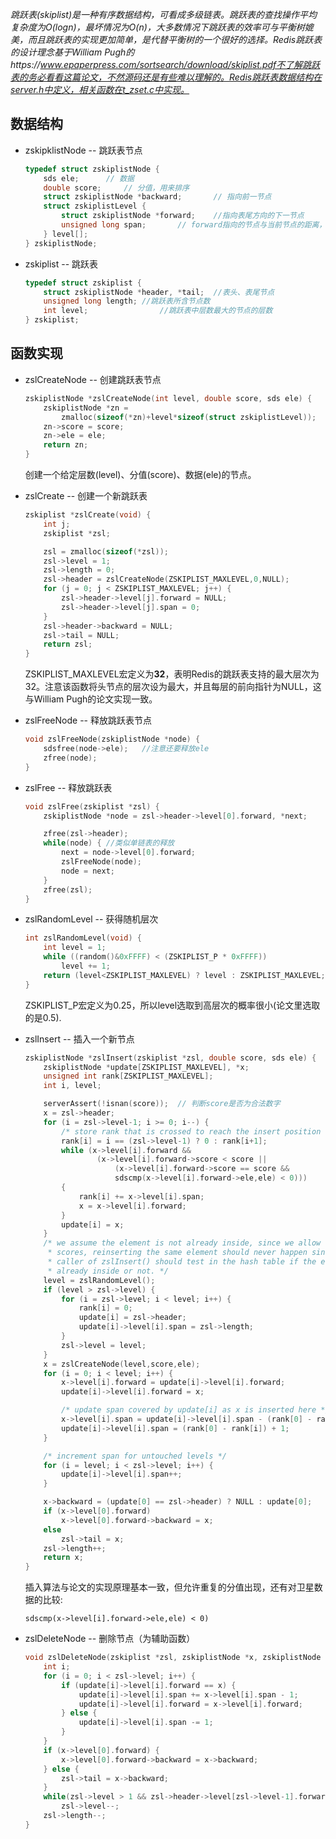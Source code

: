 *跳跃表(skiplist)是一种有序数据结构，可看成多级链表。跳跃表的查找操作平均复杂度为O(logn)，最坏情况为O(n)，大多数情况下跳跃表的效率可与平衡树媲美，而且跳跃表的实现更加简单，是代替平衡树的一个很好的选择。Redis跳跃表的设计理念基于William Pugh的https://www.epaperpress.com/sortsearch/download/skiplist.pdf不了解跳跃表的务必看看这篇论文，不然源码还是有些难以理解的。Redis跳跃表数据结构在server.h中定义，相关函数在t_zset.c中实现。*



## 数据结构

* zskipklistNode  -- 跳跃表节点

  ```c
  typedef struct zskiplistNode {
      sds ele;		// 数据
      double score;		// 分值，用来排序
      struct zskiplistNode *backward;		// 指向前一节点
      struct zskiplistLevel {
          struct zskiplistNode *forward;	//指向表尾方向的下一节点
          unsigned long span;		// forward指向的节点与当前节点的距离，即跨度
      } level[];
  } zskiplistNode;
  ```




* zskiplist   -- 跳跃表

  ```c
  typedef struct zskiplist {
      struct zskiplistNode *header, *tail;	//表头、表尾节点
      unsigned long length;	//跳跃表所含节点数
      int level;				//跳跃表中层数最大的节点的层数
  } zskiplist;
  ```





## 函数实现


* zslCreateNode   -- 创建跳跃表节点

  ```c
  zskiplistNode *zslCreateNode(int level, double score, sds ele) {
      zskiplistNode *zn =
          zmalloc(sizeof(*zn)+level*sizeof(struct zskiplistLevel));
      zn->score = score;
      zn->ele = ele;
      return zn;
  }
  ```

  创建一个给定层数(level)、分值(score)、数据(ele)的节点。
  
  

* zslCreate   -- 创建一个新跳跃表

  ```c
  zskiplist *zslCreate(void) {
      int j;
      zskiplist *zsl;
  
      zsl = zmalloc(sizeof(*zsl));
      zsl->level = 1;
      zsl->length = 0;
      zsl->header = zslCreateNode(ZSKIPLIST_MAXLEVEL,0,NULL);
      for (j = 0; j < ZSKIPLIST_MAXLEVEL; j++) {
          zsl->header->level[j].forward = NULL;
          zsl->header->level[j].span = 0;
      }
      zsl->header->backward = NULL;
      zsl->tail = NULL;
      return zsl;
  }
  ```

  ZSKIPLIST_MAXLEVEL宏定义为**32**，表明Redis的跳跃表支持的最大层次为32。注意该函数将头节点的层次设为最大，并且每层的前向指针为NULL，这与William Pugh的论文实现一致。



* zslFreeNode   -- 释放跳跃表节点

  ```c
  void zslFreeNode(zskiplistNode *node) {
      sdsfree(node->ele);	//注意还要释放ele
      zfree(node);
  }
  ```

  

* zslFree   -- 释放跳跃表

  ```c
  void zslFree(zskiplist *zsl) {
      zskiplistNode *node = zsl->header->level[0].forward, *next;
  
      zfree(zsl->header);
      while(node) {	//类似单链表的释放
          next = node->level[0].forward;
          zslFreeNode(node);
          node = next;
      }
      zfree(zsl);
  }
  ```



* zslRandomLevel   -- 获得随机层次

  ```c
  int zslRandomLevel(void) {
      int level = 1;
      while ((random()&0xFFFF) < (ZSKIPLIST_P * 0xFFFF))
          level += 1;
      return (level<ZSKIPLIST_MAXLEVEL) ? level : ZSKIPLIST_MAXLEVEL;
  }
  ```

  ZSKIPLIST_P宏定义为0.25，所以level选取到高层次的概率很小(论文里选取的是0.5).



* zslInsert   -- 插入一个新节点

  ```c
  zskiplistNode *zslInsert(zskiplist *zsl, double score, sds ele) {
      zskiplistNode *update[ZSKIPLIST_MAXLEVEL], *x;
      unsigned int rank[ZSKIPLIST_MAXLEVEL];
      int i, level;
  
      serverAssert(!isnan(score));	// 判断score是否为合法数字
      x = zsl->header;
      for (i = zsl->level-1; i >= 0; i--) {
          /* store rank that is crossed to reach the insert position */
          rank[i] = i == (zsl->level-1) ? 0 : rank[i+1];
          while (x->level[i].forward &&
                  (x->level[i].forward->score < score ||
                      (x->level[i].forward->score == score &&
                      sdscmp(x->level[i].forward->ele,ele) < 0)))
          {
              rank[i] += x->level[i].span;
              x = x->level[i].forward;
          }
          update[i] = x;
      }
      /* we assume the element is not already inside, since we allow duplicated
       * scores, reinserting the same element should never happen since the
       * caller of zslInsert() should test in the hash table if the element is
       * already inside or not. */
      level = zslRandomLevel();
      if (level > zsl->level) {
          for (i = zsl->level; i < level; i++) {
              rank[i] = 0;
              update[i] = zsl->header;
              update[i]->level[i].span = zsl->length;
          }
          zsl->level = level;
      }
      x = zslCreateNode(level,score,ele);
      for (i = 0; i < level; i++) {
          x->level[i].forward = update[i]->level[i].forward;
          update[i]->level[i].forward = x;
  
          /* update span covered by update[i] as x is inserted here */
          x->level[i].span = update[i]->level[i].span - (rank[0] - rank[i]);
          update[i]->level[i].span = (rank[0] - rank[i]) + 1;
      }
  
      /* increment span for untouched levels */
      for (i = level; i < zsl->level; i++) {
          update[i]->level[i].span++;
      }
  
      x->backward = (update[0] == zsl->header) ? NULL : update[0];
      if (x->level[0].forward)
          x->level[0].forward->backward = x;
      else
          zsl->tail = x;
      zsl->length++;
      return x;
  }
  ```

  插入算法与论文的实现原理基本一致，但允许重复的分值出现，还有对卫星数据的比较:

  `sdscmp(x->level[i].forward->ele,ele) < 0)`



* zslDeleteNode   -- 删除节点（为辅助函数）

  ```c
  void zslDeleteNode(zskiplist *zsl, zskiplistNode *x, zskiplistNode **update) {
      int i;
      for (i = 0; i < zsl->level; i++) {
          if (update[i]->level[i].forward == x) {
              update[i]->level[i].span += x->level[i].span - 1;
              update[i]->level[i].forward = x->level[i].forward;
          } else {
              update[i]->level[i].span -= 1;
          }
      }
      if (x->level[0].forward) {
          x->level[0].forward->backward = x->backward;
      } else {
          zsl->tail = x->backward;
      }
      while(zsl->level > 1 && zsl->header->level[zsl->level-1].forward == NULL)
          zsl->level--;
      zsl->length--;
  }
  ```

  
